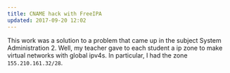 ```yaml
---
title: CNAME hack with FreeIPA
updated: 2017-09-20 12:02
---
```



This work was a solution to a problem that came up in the subject System Administration 2. Well, my teacher gave to each student a ip zone to make virtual networks with global ipv4s. In particular, I had the zone `155.210.161.32/28`. 
